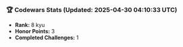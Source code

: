 ### 🏆 Codewars Stats (Updated: 2025-04-30 04:10:33 UTC)

- **Rank:** 8 kyu
- **Honor Points:** 3
- **Completed Challenges:** 1
